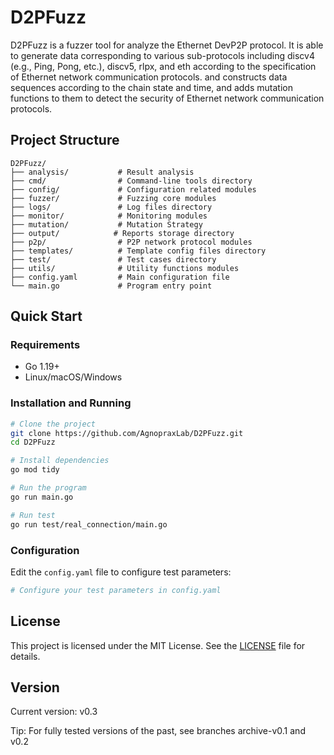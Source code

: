 # D2PFuzz

D2PFuzz is a fuzzer tool for analyze the Ethernet DevP2P protocol. It is able to generate data corresponding to various sub-protocols including discv4 (e.g., Ping, Pong, etc.), discv5, rlpx, and eth according to the specification of Ethernet network communication protocols. and constructs data sequences according to the chain state and time, and adds mutation functions to them to detect the security of Ethernet network communication protocols.

## Project Structure

```
D2PFuzz/
├── analysis/           # Result analysis
├── cmd/                # Command-line tools directory
├── config/             # Configuration related modules
├── fuzzer/             # Fuzzing core modules
├── logs/               # Log files directory
├── monitor/            # Monitoring modules
├── mutation/           # Mutation Strategy
├── output/            # Reports storage directory
├── p2p/                # P2P network protocol modules
├── templates/          # Template config files directory
├── test/               # Test cases directory
├── utils/              # Utility functions modules
├── config.yaml         # Main configuration file
└── main.go             # Program entry point
```

## Quick Start

### Requirements

- Go 1.19+
- Linux/macOS/Windows

### Installation and Running

```bash
# Clone the project
git clone https://github.com/AgnopraxLab/D2PFuzz.git
cd D2PFuzz

# Install dependencies
go mod tidy

# Run the program
go run main.go

# Run test
go run test/real_connection/main.go
```

### Configuration

Edit the `config.yaml` file to configure test parameters:

```yaml
# Configure your test parameters in config.yaml
```

## License

This project is licensed under the MIT License. See the [LICENSE](LICENSE) file for details.

## Version

Current version: v0.3

Tip: For fully tested versions of the past, see branches archive-v0.1 and v0.2